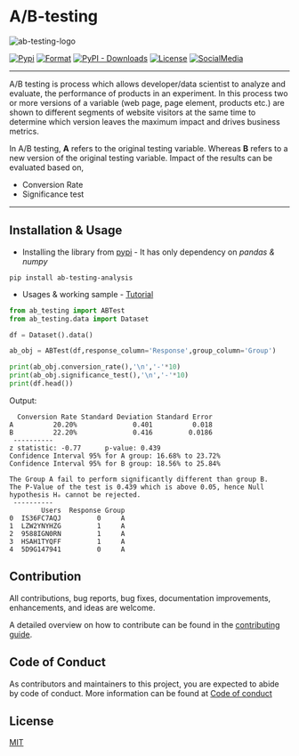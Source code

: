 # A/B-testing

![ab-testing-logo](https://raw.githubusercontent.com/mihir-workspace/ab-testing/main/assets/logo.png)

[![Pypi](https://img.shields.io/pypi/v/ab-testing-analysis?color=blue)](https://pypi.org/project/ab-testing-analysis/)
[![Format](https://img.shields.io/pypi/format/ab-testing-analysis)](https://github.com/mihir-workspace/ab-testing)
[![PyPI - Downloads](https://img.shields.io/pypi/dm/ab-testing-analysis)](https://pypi.org/project/ab-testing-analysis/)
[![License](https://img.shields.io/pypi/l/ab-testing-analysis)](https://github.com/mihir-workspace/ab-testing/blob/main/LICENSE)
[![SocialMedia](https://img.shields.io/twitter/url?style=social&url=https%3A%2F%2Ftwitter.com%2FDeoMihir_7)](https://twitter.com/DeoMihir_7)

---

A/B testing is process which allows developer/data scientist to analyze and evaluate, the performance of products in an experiment. In this process two or more versions of a variable (web page, page element, products etc.) are shown to different segments of website visitors at the same time to determine which version leaves the maximum impact and drives business metrics.

In A/B testing, **A** refers to the original testing variable. Whereas **B** refers to a new version of the original testing variable. Impact of the results can be evaluated based on,
+ Conversion Rate
+ Significance test
----

## Installation & Usage
+ Installing the library from [pypi](https://pypi.org/project/ab-testing-analysis/) - It has only dependency on *pandas & numpy*
```shell
pip install ab-testing-analysis
```
+ Usages & working sample - [Tutorial](https://github.com/mihir-workspace/ab-testing/blob/main/docs/Tutorial.ipynb)
```python
from ab_testing import ABTest
from ab_testing.data import Dataset

df = Dataset().data()

ab_obj = ABTest(df,response_column='Response',group_column='Group')

print(ab_obj.conversion_rate(),'\n','-'*10)
print(ab_obj.significance_test(),'\n','-'*10)
print(df.head())
```
Output:
```shell
  Conversion Rate Standard Deviation Standard Error
A          20.20%              0.401          0.018
B          22.20%              0.416         0.0186 
 ----------
z statistic: -0.77      p-value: 0.439
Confidence Interval 95% for A group: 16.68% to 23.72%
Confidence Interval 95% for B group: 18.56% to 25.84%

The Group A fail to perform significantly different than group B.
The P-Value of the test is 0.439 which is above 0.05, hence Null hypothesis Hₒ cannot be rejected. 
 ----------
        Users  Response Group
0  IS36FC7AQJ         0     A
1  LZW2YNYHZG         1     A
2  9588IGN0RN         1     A
3  HSAH1TYQFF         1     A
4  5D9G147941         0     A

```
## Contribution
All contributions, bug reports, bug fixes, documentation improvements, enhancements, and ideas are welcome.

A detailed overview on how to contribute can be found in the [contributing guide](docs/Contribution.md).

## Code of Conduct
As contributors and maintainers to this project, you are expected to abide by code of conduct. More information can be found at [Code of conduct](docs/Code_of_conduct.md)

## License
[MIT ](LICENSE)




